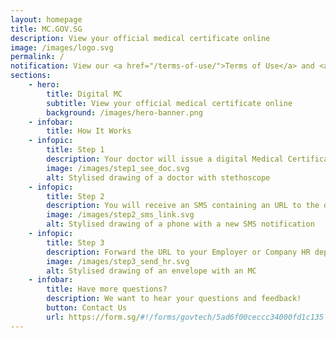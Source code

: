```yaml
---
layout: homepage
title: MC.GOV.SG
description: View your official medical certificate online
image: /images/logo.svg
permalink: /
notification: View our <a href="/terms-of-use/">Terms of Use</a> and <a href="/privacy/">Privacy Policy</a>
sections:
    - hero:
        title: Digital MC
        subtitle: View your official medical certificate online
        background: /images/hero-banner.png
    - infobar:
        title: How It Works
    - infopic:
        title: Step 1
        description: Your doctor will issue a digital Medical Certificate (MC)
        image: /images/step1_see_doc.svg
        alt: Stylised drawing of a doctor with stethoscope
    - infopic:
        title: Step 2
        description: You will receive an SMS containing an URL to the digital MC
        image: /images/step2_sms_link.svg
        alt: Stylised drawing of a phone with a new SMS notification
    - infopic:
        title: Step 3
        description: Forward the URL to your Employer or Company HR department
        image: /images/step3_send_hr.svg
        alt: Stylised drawing of an envelope with an MC
    - infobar:
        title: Have more questions?
        description: We want to hear your questions and feedback!
        button: Contact Us
        url: https://form.sg/#!/forms/govtech/5ad6f00ceccc34000fd1c135
---
```

